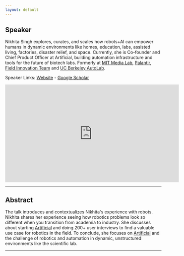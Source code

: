 ```yaml
---
layout: default
---
```

## Speaker

Nikhita Singh explores, curates, and scales how robots+AI can empower humans in dynamic environments like homes, education, labs, assisted living, factories, disaster relief, and space. 
Currently, she is Co-founder and Chief Product Officer at Artificial, building automation infrastructure and tools for the future of biotech labs. Formerly at [MIT Media Lab](https://www.media.mit.edu/), [Palantir](https://www.palantir.com/), [Field Innovation Team](http://fieldinnovationteam.org/) and [UC Berkeley AutoLab](https://autolab.berkeley.edu/).


Speaker Links: [Website](www.nikhitasingh.cm) - [Google Scholar](https://scholar.google.com/citations?user=hp-3KYoAAAAJ&hl=en)

<iframe width="560" height="315" src="https://www.youtube.com/embed/xwZO5EiGkhA" title="YouTube video player" frameborder="0" allow="accelerometer; autoplay; clipboard-write; encrypted-media; gyroscope; picture-in-picture" allowfullscreen></iframe>

---

## Abstract
The talk introduces and contextualizes Nikhita's experience with robots. Nikhita shares her experience seeing how robotics problems look so different when you transition from academia to industry. She discusses about starting [Artificial](https://www.artificial.com/) and doing 200+ user interviews to find a valuable use case for robotics in the field. 
To conclude, she focuses on [Artificial](https://www.artificial.com/) and the challenge of robotics and automation in dynamic, unstructured environments like the scientific lab.

---
